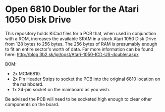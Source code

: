 Open 6810 Doubler for the Atari 1050 Disk Drive
===============================================

This repository holds KiCad files for a PCB that, when used in conjunction with a ROM, increases the available SRAM in a stock Atari 1050 Disk Drive from 128 bytes to 256 bytes. The 256 bytes of RAM is presumably enough to fit an entire sector's worth of data. Far more information can be found here: http://blog.3b2.sk/igi/post/Atari-1050-ICD-US-doubler.aspx

BOM: 
* 2x MCM6810.
* 2x Pin Header Strips to socket the PCB into the original 6810 location on the mainboard.
* 1x 24-pin socket on the mainboard as you wish.

Be advised the PCB will need to be socketed high enough to clear other components on the board.
